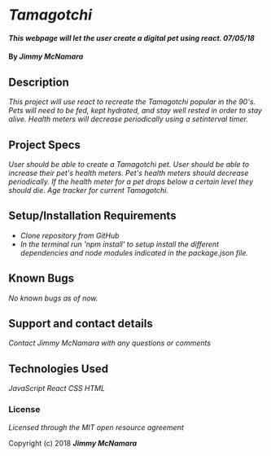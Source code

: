 # _Tamagotchi_

#### _This webpage will let the user create a digital pet using react.  07/05/18_

#### By _**Jimmy McNamara**_

## Description

_This project will use react to recreate the Tamagotchi popular in the 90's. Pets will need to be fed, kept hydrated, and stay well rested in order to stay alive. Health meters will decrease periodically using a setinterval timer._

## Project Specs

_User should be able to create a Tamagotchi pet._
_User should be able to increase their pet's health meters._
_Pet's health meters should decrease periodically._
_If the health meter for a pet drops below a certain level they should die._
_Age tracker for current Tamagotchi._

## Setup/Installation Requirements

* _Clone repository from GitHub_
* _In the terminal run 'npm install' to setup install the different dependencies and node modules indicated in the package.json file._

## Known Bugs

_No known bugs as of now._

## Support and contact details

_Contact Jimmy McNamara with any questions or comments_

## Technologies Used

_JavaScript_
_React_
_CSS_
_HTML_

### License

*Licensed through the MIT open resource agreement*

Copyright (c) 2018 **_Jimmy McNamara_**
